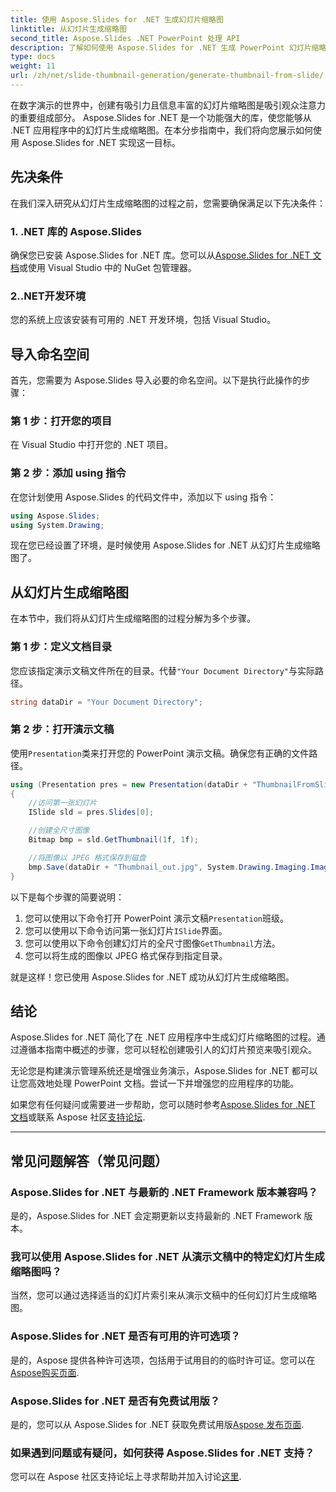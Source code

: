 ```yaml
---
title: 使用 Aspose.Slides for .NET 生成幻灯片缩略图
linktitle: 从幻灯片生成缩略图
second_title: Aspose.Slides .NET PowerPoint 处理 API
description: 了解如何使用 Aspose.Slides for .NET 生成 PowerPoint 幻灯片缩略图。轻松增强您的演示文稿。
type: docs
weight: 11
url: /zh/net/slide-thumbnail-generation/generate-thumbnail-from-slide/
---
```


在数字演示的世界中，创建有吸引力且信息丰富的幻灯片缩略图是吸引观众注意力的重要组成部分。 Aspose.Slides for .NET 是一个功能强大的库，使您能够从 .NET 应用程序中的幻灯片生成缩略图。在本分步指南中，我们将向您展示如何使用 Aspose.Slides for .NET 实现这一目标。

## 先决条件

在我们深入研究从幻灯片生成缩略图的过程之前，您需要确保满足以下先决条件：

### 1. .NET 库的 Aspose.Slides

确保您已安装 Aspose.Slides for .NET 库。您可以从[Aspose.Slides for .NET 文档](https://reference.aspose.com/slides/net/)或使用 Visual Studio 中的 NuGet 包管理器。

### 2..NET开发环境

您的系统上应该安装有可用的 .NET 开发环境，包括 Visual Studio。

## 导入命名空间

首先，您需要为 Aspose.Slides 导入必要的命名空间。以下是执行此操作的步骤：

### 第 1 步：打开您的项目

在 Visual Studio 中打开您的 .NET 项目。

### 第 2 步：添加 using 指令

在您计划使用 Aspose.Slides 的代码文件中，添加以下 using 指令：

```csharp
using Aspose.Slides;
using System.Drawing;
```

现在您已经设置了环境，是时候使用 Aspose.Slides for .NET 从幻灯片生成缩略图了。

## 从幻灯片生成缩略图

在本节中，我们将从幻灯片生成缩略图的过程分解为多个步骤。

### 第 1 步：定义文档目录

您应该指定演示文稿文件所在的目录。代替`"Your Document Directory"`与实际路径。

```csharp
string dataDir = "Your Document Directory";
```

### 第 2 步：打开演示文稿

使用`Presentation`类来打开您的 PowerPoint 演示文稿。确保您有正确的文件路径。

```csharp
using (Presentation pres = new Presentation(dataDir + "ThumbnailFromSlide.pptx"))
{
    //访问第一张幻灯片
    ISlide sld = pres.Slides[0];

    //创建全尺寸图像
    Bitmap bmp = sld.GetThumbnail(1f, 1f);

    //将图像以 JPEG 格式保存到磁盘
    bmp.Save(dataDir + "Thumbnail_out.jpg", System.Drawing.Imaging.ImageFormat.Jpeg);
}
```

以下是每个步骤的简要说明：

1. 您可以使用以下命令打开 PowerPoint 演示文稿`Presentation`班级。
2. 您可以使用以下命令访问第一张幻灯片`ISlide`界面。
3. 您可以使用以下命令创建幻灯片的全尺寸图像`GetThumbnail`方法。
4. 您可以将生成的图像以 JPEG 格式保存到指定目录。

就是这样！您已使用 Aspose.Slides for .NET 成功从幻灯片生成缩略图。

## 结论

Aspose.Slides for .NET 简化了在 .NET 应用程序中生成幻灯片缩略图的过程。通过遵循本指南中概述的步骤，您可以轻松创建吸引人的幻灯片预览来吸引观众。

无论您是构建演示管理系统还是增强业务演示，Aspose.Slides for .NET 都可以让您高效地处理 PowerPoint 文档。尝试一下并增强您的应用程序的功能。

如果您有任何疑问或需要进一步帮助，您可以随时参考[Aspose.Slides for .NET 文档](https://reference.aspose.com/slides/net/)或联系 Aspose 社区[支持论坛](https://forum.aspose.com/).

---

## 常见问题解答（常见问题）

### Aspose.Slides for .NET 与最新的 .NET Framework 版本兼容吗？
是的，Aspose.Slides for .NET 会定期更新以支持最新的 .NET Framework 版本。

### 我可以使用 Aspose.Slides for .NET 从演示文稿中的特定幻灯片生成缩略图吗？
当然，您可以通过选择适当的幻灯片索引来从演示文稿中的任何幻灯片生成缩略图。

### Aspose.Slides for .NET 是否有可用的许可选项？
是的，Aspose 提供各种许可选项，包括用于试用目的的临时许可证。您可以在[Aspose购买页面](https://purchase.aspose.com/buy).

### Aspose.Slides for .NET 是否有免费试用版？
是的，您可以从 Aspose.Slides for .NET 获取免费试用版[Aspose 发布页面](https://releases.aspose.com/).

### 如果遇到问题或有疑问，如何获得 Aspose.Slides for .NET 支持？
您可以在 Aspose 社区支持论坛上寻求帮助并加入讨论[这里](https://forum.aspose.com/).
